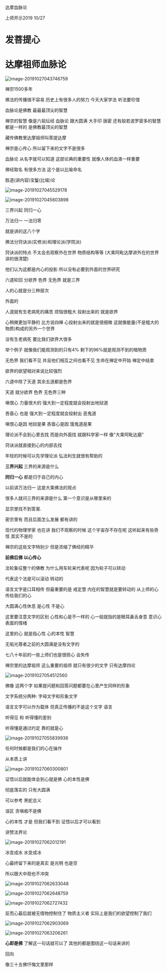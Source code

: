 达摩血脉论

上师开示2019 10/27

# 发菩提心

# 达摩祖师血脉论

![image-20191027043746759](10月27日上师开示-达摩血脉论.assets/image-20191027043746759.png)



禅宗1500多年

佛法的传播很不容易 历史上有很多人的努力 今天大家学法 听法要珍惜

血脉论是佛教 最最最顶尖的智慧

禅宗的智慧 像是六祖坛经 血脉论 跟大圆满 大手印 唐密 还有般若波罗密多的智慧 都是一样的 是佛教最顶尖的智慧

藏传佛教里达摩祖师叫菩提达摩

禅宗是心传心 所以留下来的文字不是很多

血脉论 从名字就可以知道 这部论典的重要性 就像人体的血液一样重要

佛经取名 有很多方法 这个是以比喻命名

胜道(讲内容)宝鬘(比喻)论

![image-20191027045529178](10月27日上师开示-达摩血脉论.assets/image-20191027045529178.png)



![image-20191027045603898](10月27日上师开示-达摩血脉论.assets/image-20191027045603898.png)

三界兴起 同归一心

万法归一 一法归零

就是讲的这八个字

佛法分窍诀派(实修派)和理论派(学院派)

窍诀派的特点 不太会去观察外在世界 物质结构等等 (大乘阿毗达摩讲外在的世界讲的很清楚)

他们认为这都是内心的投影 所以没有必要到外面的世界研究

六道轮回 分欲界 色界 无色界 就是三界

人的心就是分三种层次

外面的

人道就有生老病死的痛苦 烦恼很粗大 投射出来的 就是欲界

心稍微更加平静的 比方说四禅 心投射出来的就是很细微 这就像能量(不是粗大的物质)构成的另外一个世界

没有生老病死 要比我们欲界大很多

举个例子 就像我们能观测到的只有4% 剩下的96%就是观测不到的暗物质

无色界 我们看不见 并且他们相互之间也看不见 生命在禅定中开始 禅定中结束

欲界的欲望相对来说比较强烈

六道中除了天道 其余五道都是色界

天道 就分欲界 色界 无色界三种

嗔恨心 力量很大的 强大到一定程度就会投射出地狱道

吝啬心 也是 强大到一定程度就会投射出 恶鬼道

嗔恨心是因 地狱是果 吝啬心是因 饿鬼道是果

理论派不会到心里去找 而是向外面找 就跟科学家一样 像"大乘阿毗达磨"

窍诀派就直接到心的内部去找

年轻的时候可以先学理论派 弘法利生就很有帮助的

**三界兴起** 三界的来源是什么 

**同归一心** 都是归于自己的内心

以前讲万法归一 这是大乘佛法的观点

很多人就问三界的来源是什么 第一个意识是从哪里来的

显宗里找不到答案.

密宗里有 而且后面怎么发展 都有讲的

现代的物理学家 也在讲 我们不观察的时候 这个宇宙存不存在呢 这听起来有些奇怪 其实不是的

禅宗的这些文字特别少 但是浓缩了佛经的精华

**前佛后佛 以心传心**

法轮象征整个的佛教 为什么用车轮来代表呢 因为轮子可以转动

代表这个法是可以滚动 转动的

语言文字是口耳相传 但最重要的是 戒定慧 内在的智慧就是要转动的 从上师的心传给我们的心

大圆满心性休息 是心性 不是心

这里要注意文字的区别 心性和心是不一样的 心一般就指的是眼耳鼻舌身意 意识心表面的情绪

这里的心 就是指心性 心的本性 智慧

无垢光尊者之前的大圆满是没有文字的

七八十年前的一些上师们也是很担心 会失传

禅宗里的达摩祖师 这么重要的祖师 就只有很少的文字 只有达摩四论

![image-20191027054512560](10月27日上师开示-达摩血脉论.assets/image-20191027054512560.png)

佛像 这两个字 如果提问题和回答问题都要在心里产生同样的形象

文字系统分两种: 字母文字和形象文字

语言文字可以作为载体 但真正传播的不是这个文字 语言

听得见 和 听得懂的差别

听得懂是通过约定 靠的就是心

![image-20191027055839936](10月27日上师开示-达摩血脉论.assets/image-20191027055839936.png)

任何时候都是我们的心在操作

从本质上讲



![image-20191027060300801](10月27日上师开示-达摩血脉论.assets/image-20191027060300801.png)



证悟以后就能体会到心就是佛 心的本性是佛

彻底落实的 只有大圆满

可以参考 黑蛇总义



误区 贪嗔痴不是佛

心的本性 才是 但我们看不到 证悟以后才可以看到

讲赞法界论 

![image-20191027062012191](10月27日上师开示-达摩血脉论.assets/image-20191027062012191.png)



冰变成水 水变成冰

心最终留下来的是真实 是光明 也是空

所以跟大中观也不冲突

![image-20191027062633048](10月27日上师开示-达摩血脉论.assets/image-20191027062633048.png)

![image-20191027062648759](10月27日上师开示-达摩血脉论.assets/image-20191027062648759.png)

![image-20191027062727432](10月27日上师开示-达摩血脉论.assets/image-20191027062727432.png)

反而心最后就被无情物控制住了 物质主义者 实际上是我们的欲望控制了我们

![image-20191027062903069](10月27日上师开示-达摩血脉论.assets/image-20191027062903069.png)



![image-20191027063206261](10月27日上师开示-达摩血脉论.assets/image-20191027063206261.png)



**心即是佛** 了解这一句话就可以了 其他的都是围绕这一句话来讲的



回向

像三十五佛忏悔文里那样 



